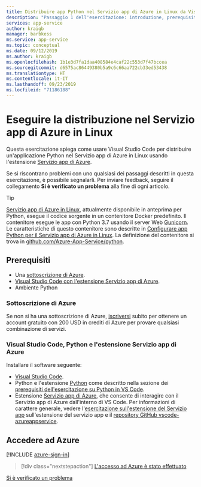 ```yaml
---
title: Distribuire app Python nel Servizio app di Azure in Linux da Visual Studio Code
description: "Passaggio 1 dell'esercitazione: introduzione, prerequisiti e accesso ad Azure."
services: app-service
author: kraigb
manager: barbkess
ms.service: app-service
ms.topic: conceptual
ms.date: 09/12/2019
ms.author: kraigb
ms.openlocfilehash: 1b1e3d7fa1daa408584e4caf22c553d7f47bccea
ms.sourcegitcommit: d6575ac86449380b5a9c6c66aa722cb33ed53438
ms.translationtype: HT
ms.contentlocale: it-IT
ms.lasthandoff: 09/23/2019
ms.locfileid: "71186188"
---
```

# <a name="deploy-to-azure-app-service-on-linux"></a>Eseguire la distribuzione nel Servizio app di Azure in Linux

Questa esercitazione spiega come usare Visual Studio Code per distribuire un'applicazione Python nel Servizio app di Azure in Linux usando l'estensione [Servizio app di Azure](https://marketplace.visualstudio.com/items?itemName=ms-azuretools.vscode-azureappservice).

Se si riscontrano problemi con uno qualsiasi dei passaggi descritti in questa esercitazione, è possibile segnalarli. Per inviare feedback, seguire il collegamento **Si è verificato un problema** alla fine di ogni articolo.

> [!TIP]
> [Servizio app di Azure in Linux](https://docs.microsoft.com/azure/app-service/containers/app-service-linux-intro), attualmente disponibile in anteprima per Python, esegue il codice sorgente in un contenitore Docker predefinito. Il contenitore esegue le app con Python 3.7 usando il server Web [Gunicorn](https://gunicorn.org). Le caratteristiche di questo contenitore sono descritte in [Configurare app Python per il Servizio app di Azure in Linux](https://docs.microsoft.com/azure/app-service/containers/how-to-configure-python). La definizione del contenitore si trova in [github.com/Azure-App-Service/python](https://github.com/Azure-App-Service/python/tree/master/3.7).

## <a name="prerequisites"></a>Prerequisiti

- Una [sottoscrizione di Azure](#azure-subscription).
- [Visual Studio Code con l'estensione Servizio app di Azure](#visual-studio-code-python-and-the-azure-app-service-extension).
- Ambiente Python

### <a name="azure-subscription"></a>Sottoscrizione di Azure

Se non si ha una sottoscrizione di Azure, [iscriversi](https://azure.microsoft.com/free/?utm_source=campaign&utm_campaign=vscode-tutorial-appservice-extension&mktingSource=vscode-tutorial-appservice-extension) subito per ottenere un account gratuito con 200 USD in crediti di Azure per provare qualsiasi combinazione di servizi.

### <a name="visual-studio-code-python-and-the-azure-app-service-extension"></a>Visual Studio Code, Python e l'estensione Servizio app di Azure

Installare il software seguente:

- [Visual Studio Code](https://code.visualstudio.com/).
- Python e l'estensione [Python](https://marketplace.visualstudio.com/items?itemName=ms-python.python) come descritto nella sezione dei [prerequisiti dell'esercitazione su Python in VS Code](https://code.visualstudio.com/docs/python/python-tutorial).
- Estensione [Servizio app di Azure](vscode:extension/ms-azuretools.vscode-azureappservice), che consente di interagire con il Servizio app di Azure dall'interno di VS Code. Per informazioni di carattere generale, vedere l'[esercitazione sull'estensione del Servizio app](https://code.visualstudio.com/tutorials/app-service-extension/getting-started) sull'estensione del servizio app e il [repository GitHub vscode-azureappservice](https://github.com/Microsoft/vscode-azureappservice).

## <a name="sign-in-to-azure"></a>Accedere ad Azure

[!INCLUDE [azure-sign-in](includes/azure-sign-in.md)]

> [!div class="nextstepaction"]
> [L'accesso ad Azure è stato effettuato](tutorial-deploy-app-service-on-linux-02.md)

[Si è verificato un problema](https://www.research.net/r/PWZWZ52?tutorial=vscode-appservice-python&step=01-verify-prerequisites)
